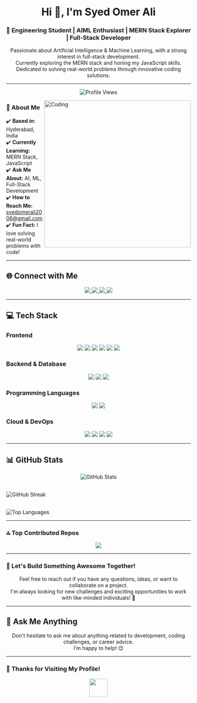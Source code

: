 <h1 align="center">Hi 👋, I'm Syed Omer Ali</h1>

<h3 align="center">🚀 Engineering Student | AIML Enthusiast | MERN Stack Explorer | Full-Stack Developer</h3>

<p align="center">
  Passionate about Artificial Intelligence & Machine Learning, with a strong interest in full-stack development. <br> 
  Currently exploring the MERN stack and honing my JavaScript skills. <br> 
  Dedicated to solving real-world problems through innovative coding solutions.
</p>

---

<p align="center">
  <img src="https://komarev.com/ghpvc/?username=syedomer17&label=Profile%20views&color=0e75b6&style=flat" alt="Profile Views" />
</p>

<img align="right" alt="Coding" width="400" src="https://user-images.githubusercontent.com/74038190/229223263-cf2e4b07-2615-4f87-9c38-e37600f8381a.gif">

### 📍 About Me  
✔️ **Based in:** Hyderabad, India  
✔️ **Currently Learning:** MERN Stack, JavaScript  
✔️ **Ask Me About:** AI, ML, Full-Stack Development  
✔️ **How to Reach Me:** [syedomerali2006@gmail.com](mailto:syedomerali2006@gmail.com)  
✔️ **Fun Fact:** I love solving real-world problems with code!  

---

## 🌐 Connect with Me  

<p align="center">
<a href="https://www.facebook.com/share/15dm4xpa4T/" target="_blank">
  <img src="https://img.shields.io/badge/Facebook-%231877F2.svg?style=for-the-badge&logo=Facebook&logoColor=white">
</a>  
<a href="https://www.instagram.com/syedomer934/profilecard/?igsh=bGxqaGcxOXZ1NXg2" target="_blank">
  <img src="https://img.shields.io/badge/Instagram-%23E4405F.svg?style=for-the-badge&logo=Instagram&logoColor=white">
</a>  
<a href="https://www.linkedin.com/in/syed-omer-ali-b73501324" target="_blank">
  <img src="https://img.shields.io/badge/LinkedIn-%230077B5.svg?style=for-the-badge&logo=linkedin&logoColor=white">
</a>  
<a href="https://x.com/SyedOmerAl20006" target="_blank">
  <img src="https://img.shields.io/badge/Twitter-%23000000.svg?style=for-the-badge&logo=twitter&logoColor=white">
</a>  
</p>

---

## 💻 Tech Stack  

### **Frontend**  
<p align="center">
  <img src="https://img.shields.io/badge/HTML5-%23E34F26.svg?style=for-the-badge&logo=html5&logoColor=white">
  <img src="https://img.shields.io/badge/CSS3-%231572B6.svg?style=for-the-badge&logo=css3&logoColor=white">
  <img src="https://img.shields.io/badge/JavaScript-%23323330.svg?style=for-the-badge&logo=javascript&logoColor=%23F7DF1E">
  <img src="https://img.shields.io/badge/React-%2320232a.svg?style=for-the-badge&logo=react&logoColor=%2361DAFB">
  <img src="https://img.shields.io/badge/Bootstrap-%238511FA.svg?style=for-the-badge&logo=bootstrap&logoColor=white">
  <img src="https://img.shields.io/badge/TailwindCSS-%2338B2AC.svg?style=for-the-badge&logo=tailwind-css&logoColor=white">
</p>

### **Backend & Database**  
<p align="center">
  <img src="https://img.shields.io/badge/Node.js-6DA55F?style=for-the-badge&logo=node.js&logoColor=white">
  <img src="https://img.shields.io/badge/Express.js-%23404d59.svg?style=for-the-badge&logo=express&logoColor=%2361DAFB">
  <img src="https://img.shields.io/badge/MongoDB-%234ea94b.svg?style=for-the-badge&logo=mongodb&logoColor=white">
</p>

### **Programming Languages**  
<p align="center">
  <img src="https://img.shields.io/badge/Python-3670A0?style=for-the-badge&logo=python&logoColor=ffdd54">
  <img src="https://img.shields.io/badge/C-%2300599C.svg?style=for-the-badge&logo=c&logoColor=white">
</p>

### **Cloud & DevOps**  
<p align="center">
  <img src="https://img.shields.io/badge/Digital%20Ocean-%230167FF.svg?style=for-the-badge&logo=digitalocean&logoColor=white">
  <img src="https://img.shields.io/badge/Git-%23F05033.svg?style=for-the-badge&logo=git&logoColor=white">
  <img src="https://img.shields.io/badge/GitHub-%23121011.svg?style=for-the-badge&logo=github&logoColor=white">
  <img src="https://img.shields.io/badge/Postman-FF6C37?style=for-the-badge&logo=postman&logoColor=white">
</p>

---

## 📊 GitHub Stats  
<p align="center">
<img src="https://github-readme-stats.vercel.app/api?username=syedomer17&theme=radical&hide_border=true&include_all_commits=false&count_private=false" alt="GitHub Stats"><br><br>

<img src="https://github-readme-streak-stats.herokuapp.com/?user=syedomer17&theme=radical&hide_border=true" alt="GitHub Streak"><br><br>

<img src="https://github-readme-stats.vercel.app/api/top-langs/?username=syedomer17&theme=radical&hide_border=true&include_all_commits=false&count_private=false&layout=compact" alt="Top Languages">
</p>

---

### 🔝 Top Contributed Repos  
<p align="center">
  <img src="https://github-contributor-stats.vercel.app/api?username=syedomer17&limit=5&theme=radical&combine_all_yearly_contributions=true">
</p>

---

### 👥 Let's Build Something Awesome Together!  
<p align="center">
Feel free to reach out if you have any questions, ideas, or want to collaborate on a project. <br>
I'm always looking for new challenges and exciting opportunities to work with like-minded individuals! 🚀
</p>

---

## 💬 Ask Me Anything  
<p align="center">
Don't hesitate to ask me about anything related to development, coding challenges, or career advice. <br>
I'm happy to help! 😊
</p>

---

### 🎯 **Thanks for Visiting My Profile!**  
<p align="center">
  <img src="https://media.giphy.com/media/hvRJCLFzcasrR4ia7z/giphy.gif" width="50px">
</p>
